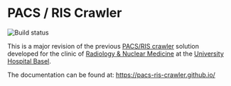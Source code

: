 # PACS / RIS Crawler
![Build status](https://github.com/pacs-ris-crawler/pacs-ris-crawler/workflows/PACS/RIS%20Crawler%20CI/badge.svg)


This is a major revision of the previous [PACS/RIS crawler](https://github.com/joshy/meta/) 
solution developed for the clinic of 
[Radiology & Nuclear Medicine](https://www.unispital-basel.ch/en/ueber-uns/bereiche/medizinische-querschnittsfunktionen/kliniken-institute-abteilungen/radiology-department/kliniken-institute/radiology-nuclear-medicine-clinic/) 
at the  [University Hospital Basel](https://www.unispital-basel.ch/en/).

The documentation can be found at: https://pacs-ris-crawler.github.io/
